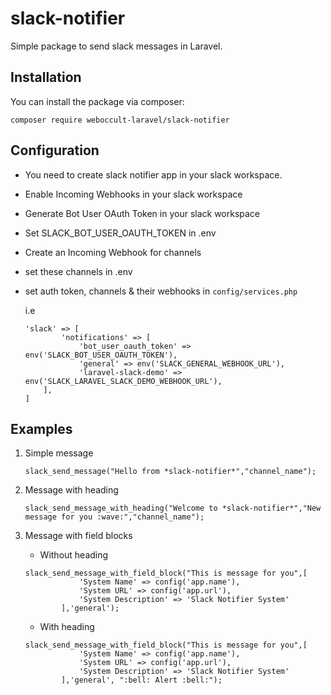 # slack-notifier
Simple package to send slack messages in Laravel.

## Installation
You can install the package via composer:

```composer require weboccult-laravel/slack-notifier```

## Configuration
- You need to create slack notifier app in your slack workspace.
- Enable Incoming Webhooks in your slack workspace
- Generate Bot User OAuth Token in your slack workspace
- Set SLACK_BOT_USER_OAUTH_TOKEN in .env
- Create an Incoming Webhook for channels
- set these channels in .env
- set auth token, channels & their webhooks in ```config/services.php```

    i.e
    ```
    'slack' => [
            'notifications' => [
                'bot_user_oauth_token' => env('SLACK_BOT_USER_OAUTH_TOKEN'),
                'general' => env('SLACK_GENERAL_WEBHOOK_URL'),
                'laravel-slack-demo' => env('SLACK_LARAVEL_SLACK_DEMO_WEBHOOK_URL'),
        ],
    ]
    ```
## Examples
1. Simple message
    
    ```
    slack_send_message("Hello from *slack-notifier*","channel_name");
    ```

2. Message with heading

    ```
    slack_send_message_with_heading("Welcome to *slack-notifier*","New message for you :wave:","channel_name");
    ```

3. Message with field blocks
    - Without heading
    ```
    slack_send_message_with_field_block("This is message for you",[
                'System Name' => config('app.name'),
                'System URL' => config('app.url'),
                'System Description' => 'Slack Notifier System'
            ],'general');
    ```

    - With heading
    ```
    slack_send_message_with_field_block("This is message for you",[
                'System Name' => config('app.name'),
                'System URL' => config('app.url'),
                'System Description' => 'Slack Notifier System'
            ],'general', ":bell: Alert :bell:");
    ```
